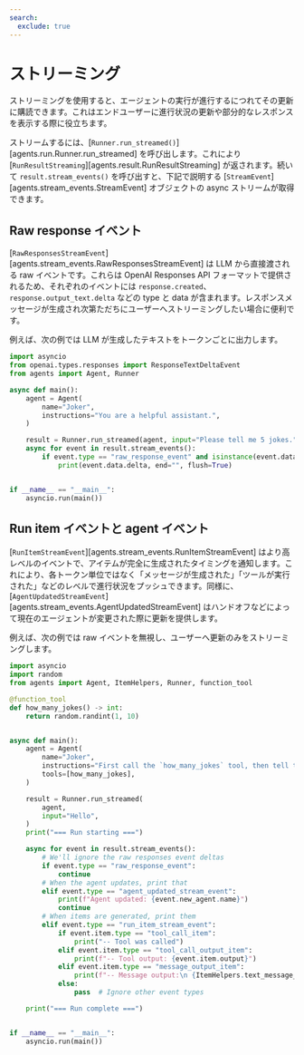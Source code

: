 ```yaml
---
search:
  exclude: true
---
```

# ストリーミング

ストリーミングを使用すると、エージェントの実行が進行するにつれてその更新に購読できます。これはエンドユーザーに進行状況の更新や部分的なレスポンスを表示する際に役立ちます。

ストリームするには、[`Runner.run_streamed()`][agents.run.Runner.run_streamed] を呼び出します。これにより [`RunResultStreaming`][agents.result.RunResultStreaming] が返されます。続いて `result.stream_events()` を呼び出すと、下記で説明する [`StreamEvent`][agents.stream_events.StreamEvent] オブジェクトの async ストリームが取得できます。

## Raw response イベント

[`RawResponsesStreamEvent`][agents.stream_events.RawResponsesStreamEvent] は LLM から直接渡される raw イベントです。これらは OpenAI Responses API フォーマットで提供されるため、それぞれのイベントには `response.created`、`response.output_text.delta` などの type と data が含まれます。レスポンスメッセージが生成され次第ただちにユーザーへストリーミングしたい場合に便利です。

例えば、次の例では LLM が生成したテキストをトークンごとに出力します。

```python
import asyncio
from openai.types.responses import ResponseTextDeltaEvent
from agents import Agent, Runner

async def main():
    agent = Agent(
        name="Joker",
        instructions="You are a helpful assistant.",
    )

    result = Runner.run_streamed(agent, input="Please tell me 5 jokes.")
    async for event in result.stream_events():
        if event.type == "raw_response_event" and isinstance(event.data, ResponseTextDeltaEvent):
            print(event.data.delta, end="", flush=True)


if __name__ == "__main__":
    asyncio.run(main())
```

## Run item イベントと agent イベント

[`RunItemStreamEvent`][agents.stream_events.RunItemStreamEvent] はより高レベルのイベントで、アイテムが完全に生成されたタイミングを通知します。これにより、各トークン単位ではなく「メッセージが生成された」「ツールが実行された」などのレベルで進行状況をプッシュできます。同様に、[`AgentUpdatedStreamEvent`][agents.stream_events.AgentUpdatedStreamEvent] はハンドオフなどによって現在のエージェントが変更された際に更新を提供します。

例えば、次の例では raw イベントを無視し、ユーザーへ更新のみをストリーミングします。

```python
import asyncio
import random
from agents import Agent, ItemHelpers, Runner, function_tool

@function_tool
def how_many_jokes() -> int:
    return random.randint(1, 10)


async def main():
    agent = Agent(
        name="Joker",
        instructions="First call the `how_many_jokes` tool, then tell that many jokes.",
        tools=[how_many_jokes],
    )

    result = Runner.run_streamed(
        agent,
        input="Hello",
    )
    print("=== Run starting ===")

    async for event in result.stream_events():
        # We'll ignore the raw responses event deltas
        if event.type == "raw_response_event":
            continue
        # When the agent updates, print that
        elif event.type == "agent_updated_stream_event":
            print(f"Agent updated: {event.new_agent.name}")
            continue
        # When items are generated, print them
        elif event.type == "run_item_stream_event":
            if event.item.type == "tool_call_item":
                print("-- Tool was called")
            elif event.item.type == "tool_call_output_item":
                print(f"-- Tool output: {event.item.output}")
            elif event.item.type == "message_output_item":
                print(f"-- Message output:\n {ItemHelpers.text_message_output(event.item)}")
            else:
                pass  # Ignore other event types

    print("=== Run complete ===")


if __name__ == "__main__":
    asyncio.run(main())
```